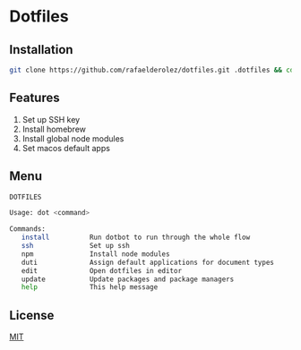 # Dotfiles

## Installation
```bash
git clone https://github.com/rafaelderolez/dotfiles.git .dotfiles && cd .dotfiles && ./install
```

## Features
1. Set up SSH key
2. Install homebrew
3. Install global node modules
4. Set macos default apps

## Menu
```bash
DOTFILES

Usage: dot <command>

Commands:
   install          Run dotbot to run through the whole flow
   ssh              Set up ssh
   npm              Install node modules
   duti             Assign default applications for document types
   edit             Open dotfiles in editor
   update           Update packages and package managers
   help             This help message
```

## License
[MIT](https://choosealicense.com/licenses/mit/)
